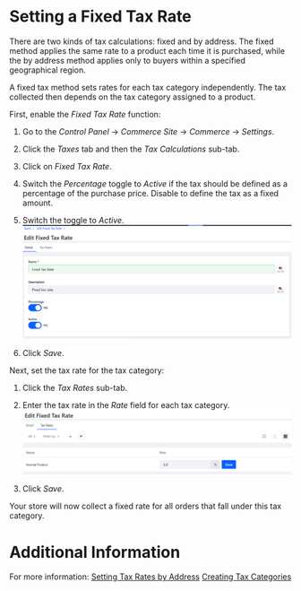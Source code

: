 # Setting a Fixed Tax Rate

There are two kinds of tax calculations: fixed and by address. The fixed method applies the same rate to a product each time it is purchased, while the by address method applies only to buyers within a specified geographical region.

A fixed tax method sets rates for each tax category independently. The tax collected then depends on the tax category assigned to a product.

First, enable the _Fixed Tax Rate_ function:

1. Go to the _Control Panel_ → _Commerce Site_ → _Commerce_ → _Settings_.
1. Click the _Taxes_ tab and then the _Tax Calculations_ sub-tab.
1. Click on _Fixed Tax Rate_.
1. Switch the _Percentage_ toggle to _Active_ if the tax should be defined as a percentage of the purchase price. Disable to define the tax as a fixed amount.
1. Switch the toggle to _Active_.
	<img src="./images/01.png" width="700px">

1. Click _Save_.

Next, set the tax rate for the tax category:
1. Click the _Tax Rates_ sub-tab.     
1. Enter the tax rate in the _Rate_ field for each tax category.     
    <img src="./images/02.png" width="700px">

1. Click _Save_.

Your store will now collect a fixed rate for all orders that fall under this tax category.

# Additional Information

For more information:
[Setting Tax Rates by Address](/../setting-tax-rate-by-address/README.md)
[Creating Tax Categories](/../creating-tax-categories/README.md)
